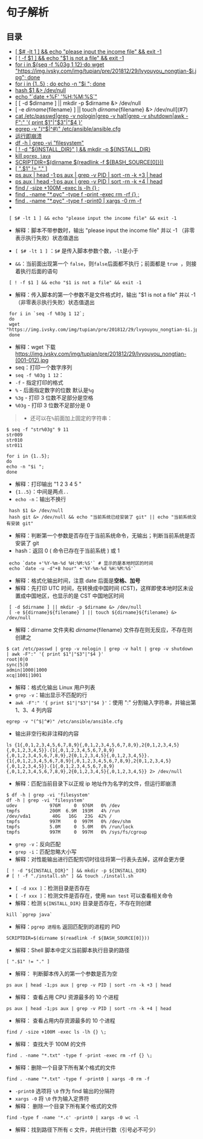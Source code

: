# 句子解析

## 目录
* [ [ $# -lt 1 ] && echo "please input the income file" && exit -1](#1)
* [ [ ! -f $1 ] && echo "$1 is not a file" && exit -1](#2)
* [for i in ${seq -f %03g 1 12};do wget "https://img.ivsky.com/img/tupian/pre/201812/29/lvyouyou_nongtian-$i.jpg"; done](#3)
* [for i in {1..5} ; do echo -n "$i "; done](#4)
* [ hash $1 &> /dev/null](#5)
* [ echo "\`date +%F' '%H:%M:%S\`" ](#6)
* [ [ -d $dirname ] || mkdir -p $dirname &> /dev/null<br/>
* [ -e ${dirname}${filename} ] || touch ${dirname}${filename} &> /dev/null](#7)
* [cat /etc/passwd|grep -v nologin|grep -v halt|grep -v shutdown|awk -F":" '{ print $1"|"$3"|"$4 }'](#8)
* [egrep -v "(^$|^#)" /etc/ansible/ansible.cfg](#9)
* [运行即崩溃](#10)
* [df -h | grep -vi "filesystem"](#11)
* [[ ! -d "${INSTALL_DIR}" ] && mkdir -p ${INSTALL_DIR}](#12)
* [kill `pgrep java`](#13)
* [SCRIPTDIR=$(dirname $(readlink -f ${BASH_SOURCE[0]}))](#14)
* [ [ ".$1" != "." ] ](#15)
* [ps aux | head -1;ps aux | grep -v PID | sort -rn -k +3 | head](#16)
* [ps aux | head -1;ps aux | grep -v PID | sort -rn -k +4 | head](#17)
* [find / -size +100M -exec ls -lh {} \;](#18)
* [find . -name "*.pyc" -type f -print -exec rm -rf {} \;](#19)
* [find . -name "*.pyc" -type f -print0 | xargs -0 rm -f](#20)
* [](#18)


 <span id = "1"></span>
``` shell 
 [ $# -lt 1 ] && echo "please input the income file" && exit -1
```

* 解释：脚本不带参数时，输出 "please input the income file" 并以 -1 （非零表示执行失败）状态值退出
* `[ $# -lt 1 ]` ：`$#` 是传入脚本参数个数，`-lt`是小于
* `&&`：当前面出现第一个 `false`，则`false`后面都不执行；前面都是  `true `，则接着执行后面的语句

  <span id = "2"></span>
``` shell
 [ ! -f $1 ] && echo "$1 is not a file" && exit -1
```
* 解释：传入脚本的第一个参数不是文件格式时，输出 "$1 is not a file" 并以 -1 （非零表示执行失败）状态值退出

  <span id = "3"></span>
``` shell
 for i in `seq -f %03g 1 12`;
 do 
 wget "https://img.ivsky.com/img/tupian/pre/201812/29/lvyouyou_nongtian-$i.jpg"; 
 done
```

* 解释：wget 下载 https://img.ivsky.com/img/tupian/pre/201812/29/lvyouyou_nongtian-(001-012).jpg
* seq：打印一个数字序列
* `seq -f %03g 1 12`：
 * `-f` -  指定打印的格式
 * `%` -  后面指定数字的位数 默认是`%g`
 * `%3g` - 打印 3 位数不足部分是空格
 * `%03g` - 打印 3 位数不足部分是 0

>* 还可以在`%`前面加上固定的字符串：

``` shell
$ seq -f "str%03g" 9 11
str009
str010
str011
```

 <span id = "4"></span>
``` shell
for i in {1..5}; 
do 
echo -n "$i "; 
done
```
* 解释：打印输出 "1 2 3 4 5 "
* `{1..5}`：中间是两点`..`
* `echo -n`：输出不换行

<span id = "5"></span>

```
 hash $1 &> /dev/null
 hash git &> /dev/null && echo "当前系统已经安装了 git" || echo "当前系统没有安装 git"

```

* 解释：判断第一个参数是否存在于当前系统命令，无输出；判断当前系统是否安装了 git
* hash：返回 0 ( 命令已存在于当前系统 ) 或 1

<span id = "6"></span>

```
 echo `date +'%Y-%m-%d %H:%M:%S'` # 显示的是本地时区的时间
 echo `date -u -d"+8 hour" +'%Y-%m-%d %H:%M:%S'` 
```

* 解释：格式化输出时间，注意 date 后面是**空格、加号**
* 解释：先打印 UTC 时间，在转换成中国时间 (CST)，这样即使本地时区未设置成中国地区，也显示的是 CST 中国地区时间


<span id = "7"></span>

```
 [ -d $dirname ] || mkdir -p $dirname &> /dev/null
 [ -e ${dirname}${filename} ] || touch ${dirname}${filename} &> /dev/null 
```

* 解释：dirname 文件夹和 ${dirname}${filename} 文件存在则无反应，不存在则创建之

<span id = "8"></span>

``` shell
$ cat /etc/passwd | grep -v nologin | grep -v halt | grep -v shutdown | awk -F":" '{ print $1"|"$3"|"$4 }'
root|0|0
sync|5|0
admin|1000|1000
xcq|1001|1001
```
* 解释：格式化输出 Linux 用户列表
* `grep -v`：输出显示不匹配的行
* `awk -F":" '{ print $1"|"$3"|"$4 }'`：使用 ":" 分割输入字符串，并输出第 1、3、4 列内容

<span id = "9"></span>

```
egrep -v "(^$|^#)" /etc/ansible/ansible.cfg
```
* 输出非空行和非注释的内容

<span id = "10"></span>

```
ls {1{,0,1,2,3,4,5,6,7,8,9}{,0,1,2,3,4,5,6,7,8,9},2{0,1,2,3,4,5}{,0,1,2,3,4,5}}.{1{,0,1,2,3,4,5,6,7,8,9}{,0,1,2,3,4,5,6,7,8,9},2{0,1,2,3,4,5}{,0,1,2,3,4,5}}.{1{,0,1,2,3,4,5,6,7,8,9}{,0,1,2,3,4,5,6,7,8,9},2{0,1,2,3,4,5}{,0,1,2,3,4,5}}.{1{,0,1,2,3,4,5,6,7,8,9}{,0,1,2,3,4,5,6,7,8,9},2{0,1,2,3,4,5}{,0,1,2,3,4,5}} 2> /dev/null
```
* 解释：匹配当前目录下以正规 ip 地址作为名字的文件，但运行即崩溃

<span id = "11"></span>
``` shell
$ df -h | grep -vi 'filesystem'
df -h | grep -vi 'filesystem'
udev            976M     0  976M   0% /dev
tmpfs           200M  6.9M  193M   4% /run
/dev/vda1        40G   16G   23G  42% /
tmpfs           997M     0  997M   0% /dev/shm
tmpfs           5.0M     0  5.0M   0% /run/lock
tmpfs           997M     0  997M   0% /sys/fs/cgroup
```
* `grep -v`：反向匹配
* `grep -i`：匹配忽略大小写
* 解释：对性能输出进行匹配剪切时往往将第一行表头去掉，这样会更方便

<span id = "12"></span>
``` shell
[ ! -d "${INSTALL_DIR}" ] && mkdir -p ${INSTALL_DIR}
# [ ! -f "./install.sh" ] && touch ./install.sh
```

* `[ -d xxx ]`：检测目录是否存在
* `[ -f xxx ]`：检测文件是否存在，使用 `man test` 可以查看相关命令
* 解释：检测 `${INSTALL_DIR}` 目录是否存在，不存在则创建

<span id = "13"></span>
``` shell
kill `pgrep java`
```
* 解释：`pgrep 进程名` 返回匹配到的进程的 PID

<span id = "14"></span>
``` shell
SCRIPTDIR=$(dirname $(readlink -f ${BASH_SOURCE[0]}))
```
* 解释：Shell 脚本中定义当前脚本执行目录的路径

<span id = "15"></span>
``` shell
[ ".$1" != "." ]
```
* 解释： 判断脚本传入的第一个参数是否为空

<span id = "16"></span>
``` shell
ps aux | head -1;ps aux | grep -v PID | sort -rn -k +3 | head
```
* 解释： 查看占用 CPU 资源最多的 10 个进程

<span id = "17"></span>
``` shell
ps aux | head -1;ps aux | grep -v PID | sort -rn -k +4 | head
```
* 解释： 查看占用内存资源最多的 10 个进程

<span id = "18"></span>
``` shell
find / -size +100M -exec ls -lh {} \;
```
* 解释： 查找大于 100M 的文件

<span id = "19"></span>
``` shell
find . -name "*.txt" -type f -print -exec rm -rf {} \;
```
* 解释：删除一个目录下所有某个格式的文件

<span id = "20"></span>
``` shell
find . -name "*.txt" -type f -print0 | xargs -0 rm -f
```
* `-print0` 选项将 `\0` 作为 find 输出的分隔符
* `xargs -0` 将 `\0` 作为输入定界符
* 解释： 删除一个目录下所有某个格式的文件

<span id = "21"></span>
``` shell
find -type f -name '*.c' -print0 | xargs -0 wc -l
```
* 解释：找到路径下所有 c 文件，并统计行数（引号必不可少）


